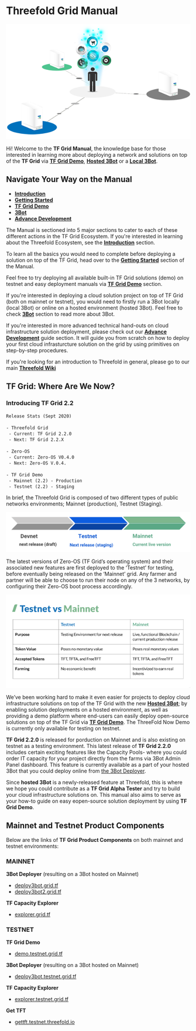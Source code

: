 # Threefold Grid Manual

![](./img/storage_compute.png)

Hi! Welcome to the __TF Grid Manual__, the knowledge base for those interested in learning more about deploying a network and solutions on top of the __TF Grid__ via [__TF Grid Demo__](https://demo.testnet.grid.tf/), [__Hosted 3Bot__](https://deploy3bot.grid.tf/) or a [__Local 3Bot__](3bot_local_install.md). 

## Navigate Your Way on the Manual

- [__Introduction__](learn.md)
- [__Getting Started__](getting_started.md)
- [__TF Grid Demo__](threefold_now.md)
- [__3Bot__](3bot.md)
- [__Advance Development__](develop.md)


The Manual is sectioned into 5 major sections to cater to each of these different actions in the TF Grid Ecosystem. If you're interested in learning about the Threefold Ecosystem, see the [__Introduction__](learn.md) section.

To learn all the basics you would need to complete before deploying a solution on top of the TF Grid, head over to the [__Getting Started__](getting_started.md) section of the Manual. 

Feel free to try deploying all available built-in TF Grid solutions (demo) on testnet and easy deployment manuals via [__TF Grid Demo__](threefold_now.md) section. 

If you're interested in deploying a cloud solution project on top of TF Grid (both on mainnet or testnet), you would need to firstly run a 3Bot locally (local 3Bot) or online on a hosted environment (hosted 3Bot). Feel free to check [__3Bot__](3bot.md) section to read more about 3Bot. 

If you're interested in more advanced technical hand-outs on cloud infrastructure solution deployment, please check out our [__Advance Development__](develop.md) guide section. It will guide you from scratch on how to deploy your first cloud infrasturcture solution on the grid by using primitives on step-by-step procedures.

If you're looking for an introduction to Threefold in general, please go to our main [__Threefold Wiki__](wiki.Threefold.io) 


## TF Grid: Where Are We Now?


### Introducing TF Grid 2.2

```
Release Stats (Sept 2020)

- Threefold Grid 
 - Current: TF Grid 2.2.0
 - Next: TF Grid 2.2.X

- Zero-OS
 - Current: Zero-OS V0.4.0
 - Next: Zero-OS V.0.4.

- TF Grid Demo
 - Mainnet (2.2) - Production
 - Testnet (2.2) - Staging

```

In brief, the Threefold Grid is composed of two different types of public networks environments; Mainnet (production), Testnet (Staging). 

![](./img/environment.png)


The latest versions of Zero-OS (TF Grid’s operating system) and their associated new features are first deployed to the  ‘Testnet’ for testing, before eventually being released on the ‘Mainnet’ grid. Any farmer and partner will be able to choose to run their node on any of the 3 networks, by configuring their Zero-OS boot process accordingly.

![](./img/testnet_mainnet.png)


We’ve been working hard to make it even easier for projects to deploy cloud infrastructure solutions on top of the TF Grid with the new [__Hosted 3Bot__](3bot.md); by enabling solution deployments on a hosted environment, as well as providing a demo platform where end-users can easily deploy open-source solutions on top of the TF Grid via [__TF Grid Demo__](threefold_now.md). The ThreeFold Now Demo is currently only available for testing on testnet.

 __TF Grid 2.2.0__ is released for porduction on Mainnet and is also existing on testnet as a testing environment. This latest release of __TF Grid 2.2.0__ includes certain exciting features like the Capacity Pools- where you could order IT capacity for your project directly from the farms via 3Bot Admin Panel dashboard. This feature is currently available as a part of your hosted 3Bot that you could deploy online from [the 3Bot Deployer](https://deploy3bot.grid.tf/). 

Since __hosted 3Bot__ is a newly-released feature at Threefold, this is where we hope you could contribute as a __TF Grid Alpha Tester__ and try to build your cloud infrastructure solutions on. This manual also aims to serve as your how-to guide on easy eopen-source solution deployment by using __TF Grid Demo__.

## Mainnet and Testnet Product Components

Below are the links of __TF Grid Product Components__ on both mainnet and testnet environments:

### MAINNET

__3Bot Deployer__ (resulting on a 3Bot hosted on Mainnet)
- [deploy3bot.grid.tf](deploy3bot.grid.tf)
- [deploy3bot2.grid.tf](deploy3bot2.grid.tf)

__TF Capacity Explorer__
- [explorer.grid.tf](explorer.grid.tf)

### TESTNET

__TF Grid Demo__
-  [demo.testnet.grid.tf](demo.testnet.grid.tf)

__3Bot Deployer__ (resulting on a 3Bot hosted on Mainnet)
- [deploy3bot.testnet.grid.tf](deploy3bot.testnet.grid.tf)

__TF Capacity Explorer__
- [explorer.testnet.grid.tf](explorer.testnet.grid.tf)

__Get TFT__
- [gettft.testnet.threefold.io](gettft.testnet.grid.tf)
